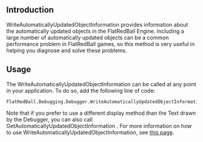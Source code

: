 ## Introduction

WriteAutomaticallyUpdatedObjectInformation provides information about the automatically updated objects in the FlatRedBall Engine. Including a large number of automatically updated objects can be a common performance problem in FlatRedBall games, so this method is very useful in helping you diagnose and solve these problems.

## Usage

The WriteAutomaticallyUpdatedObjectInformation can be called at any point in your application. To do so, add the following line of code:

    FlatRedBall.Debugging.Debugger.WriteAutomaticallyUpdatedObjectInformation();

Note that if you prefer to use a different display method than the Text drawn by the Debugger, you can also call GetAutomaticallyUpdatedObjectInformation . For more information on how to use WriteAutomaticallyUpdatedObjectInformation, see [this page](/documentation/tutorials/code-tutorials/tutorials-a-walkthrough-on-improving-performance/flatredballxna-tutorials-manually-updated-objects/flatredballxna-tutorials-manually-updated-objects-measuring-automatic-updates/.md "FlatRedballXna:Tutorials:Manually Updated Objects:Measuring Automatic Updates").
